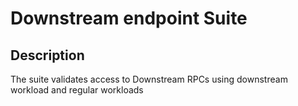# Downstream endpoint Suite

## Description

The suite validates access to Downstream RPCs using downstream workload and regular workloads
